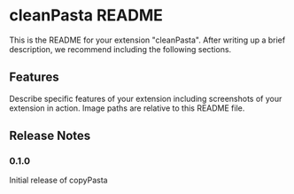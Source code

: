# cleanPasta README

This is the README for your extension "cleanPasta". After writing up a brief description, we recommend including the following sections.

## Features

Describe specific features of your extension including screenshots of your extension in action. Image paths are relative to this README file.

## Release Notes

### 0.1.0

Initial release of copyPasta
